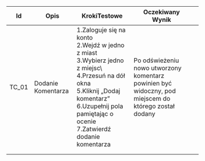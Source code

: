 | Id    | Opis               | KrokiTestowe                                                                                                                                                                                   | Oczekiwany Wynik                                                                                     |   |
|-------|--------------------|------------------------------------------------------------------------------------------------------------------------------------------------------------------------------------------------|------------------------------------------------------------------------------------------------------|---|
| TC_01 | Dodanie Komentarza | 1.Zaloguje się na konto <br> 2.Wejdź w jedno z miast<br> 3.Wybierz jedno z miejsc\ 4.Przesuń na dół okna<br> 5.Kliknij „Dodaj komentarz” 6.Uzupełnij pola pamiętając o ocenie <br> 7.Zatwierdź dodanie komentarza | Po odświeżeniu nowo utworzony komentarz powinien być widoczny, pod miejscem do którego został dodany |   |
|       |                    |                                                                                                                                                                                                |                                                                                                      |   |
|       |                    |                                                                                                                                                                                                |                                                                                                      |   |

